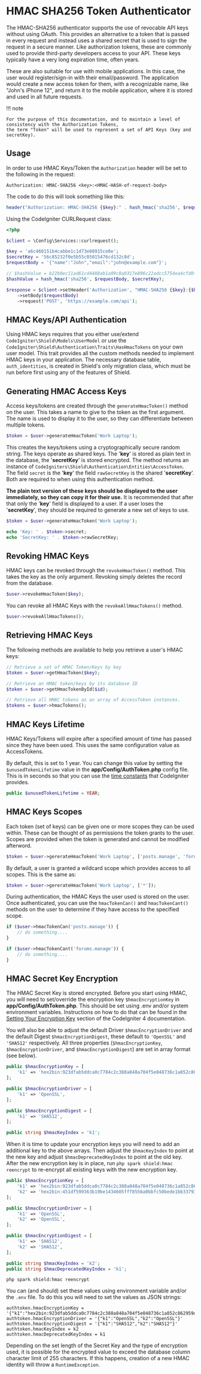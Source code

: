# HMAC SHA256 Token Authenticator

The HMAC-SHA256 authenticator supports the use of revocable API keys without using OAuth. This provides
an alternative to a token that is passed in every request and instead uses a shared secret that is used to sign
the request in a secure manner. Like authorization tokens, these are commonly used to provide third-party developers
access to your API. These keys typically have a very long expiration time, often years.

These are also suitable for use with mobile applications. In this case, the user would register/sign-in
with their email/password. The application would create a new access token for them, with a recognizable
name, like "John's iPhone 12", and return it to the mobile application, where it is stored and used
in all future requests.

!!! note

    For the purpose of this documentation, and to maintain a level of consistency with the Authorization Tokens,
    the term "Token" will be used to represent a set of API Keys (key and secretKey).

## Usage

In order to use HMAC Keys/Token the `Authorization` header will be set to the following in the request:

```
Authorization: HMAC-SHA256 <key>:<HMAC-HASH-of-request-body>
```

The code to do this will look something like this:

```php
header("Authorization: HMAC-SHA256 {$key}:" . hash_hmac('sha256', $requestBody, $secretKey));
```

Using the CodeIgniter CURLRequest class:

```php
<?php

$client = \Config\Services::curlrequest();

$key = 'a6c460151b4cabbe1c1d73e08915ce8e';
$secretKey = '56c85232f0e5b55c05015476cd132c8d';
$requestBody = '{"name":"John","email":"john@example.com"}';

// $hashValue = b22b0ec11ad61cd4488ab1a09c8a0317e896c22adcc5754ea4cfd0f903a0f8c2
$hashValue = hash_hmac('sha256', $requestBody, $secretKey);

$response = $client->setHeader('Authorization', "HMAC-SHA256 {$key}:{$hashValue}")
    ->setBody($requestBody)
    ->request('POST', 'https://example.com/api');
```

## HMAC Keys/API Authentication

Using HMAC keys requires that you either use/extend `CodeIgniter\Shield\Models\UserModel` or
use the `CodeIgniter\Shield\Authentication\Traits\HasHmacTokens` on your own user model. This trait
provides all the custom methods needed to implement HMAC keys in your application. The necessary
database table, `auth_identities`, is created in Shield's only migration class, which must be run
before first using any of the features of Shield.

## Generating HMAC Access Keys

Access keys/tokens are created through the `generateHmacToken()` method on the user. This takes a name to
give to the token as the first argument. The name is used to display it to the user, so they can
differentiate between multiple tokens.

```php
$token = $user->generateHmacToken('Work Laptop');
```

This creates the keys/tokens using a cryptographically secure random string. The keys operate as shared keys.
The '**key**' is stored as plain text in the database, the '**secretKey**' is stored encrypted. The method returns an
instance of `CodeIgniters\Shield\Authentication\Entities\AccessToken`. The field `secret` is the '**key**' the field
`rawSecretKey` is the shared '**secretKey**'. Both are required to when using this authentication method.

**The plain text version of these keys should be displayed to the user immediately, so they can copy it for
their use.** It is recommended that after that only the '**key**' field is displayed to a user.  If a user loses the
'**secretKey**', they should be required to generate a new set of keys to use.

```php
$token = $user->generateHmacToken('Work Laptop');

echo 'Key: ' . $token->secret;
echo 'SecretKey: ' . $token->rawSecretKey;
```

## Revoking HMAC Keys

HMAC keys can be revoked through the `revokeHmacToken()` method. This takes the key as the only
argument. Revoking simply deletes the record from the database.

```php
$user->revokeHmacToken($key);
```

You can revoke all HMAC Keys with the `revokeAllHmacTokens()` method.

```php
$user->revokeAllHmacTokens();
```

## Retrieving HMAC Keys

The following methods are available to help you retrieve a user's HMAC keys:

```php
// Retrieve a set of HMAC Token/Keys by key
$token = $user->getHmacToken($key);

// Retrieve an HMAC token/keys by its database ID
$token = $user->getHmacTokenById($id);

// Retrieve all HMAC tokens as an array of AccessToken instances.
$tokens = $user->hmacTokens();
```

## HMAC Keys Lifetime

HMAC Keys/Tokens will expire after a specified amount of time has passed since they have been used.
This uses the same configuration value as AccessTokens.

By default, this is set to 1 year. You can change this value by setting the `$unusedTokenLifetime`
value in the **app/Config/AuthToken.php** config file. This is in seconds so that you can use the
[time constants](https://codeigniter.com/user_guide/general/common_functions.html#time-constants)
that CodeIgniter provides.

```php
public $unusedTokenLifetime = YEAR;
```

## HMAC Keys Scopes

Each token (set of keys) can be given one or more scopes they can be used within. These can be thought of as
permissions the token grants to the user. Scopes are provided when the token is generated and
cannot be modified afterword.

```php
$token = $user->gererateHmacToken('Work Laptop', ['posts.manage', 'forums.manage']);
```

By default, a user is granted a wildcard scope which provides access to all scopes. This is the
same as:

```php
$token = $user->gererateHmacToken('Work Laptop', ['*']);
```

During authentication, the HMAC Keys the user used is stored on the user. Once authenticated, you
can use the `hmacTokenCan()` and `hmacTokenCant()` methods on the user to determine if they have access
to the specified scope.

```php
if ($user->hmacTokenCan('posts.manage')) {
    // do something....
}

if ($user->hmacTokenCant('forums.manage')) {
    // do something....
}
```

## HMAC Secret Key Encryption

The HMAC Secret Key is stored encrypted.  Before you start using HMAC, you will need to set/override the encryption key
`$hmacEncryptionKey` in **app/Config/AuthToken.php**. This should be set using .env and/or system environment variables.
Instructions on how to do that can be found in the
[Setting Your Encryption Key](https://codeigniter.com/user_guide/libraries/encryption.html#setting-your-encryption-key)
section of the CodeIgniter 4 documentation.

You will also be able to adjust the default Driver `$hmacEncryptionDriver` and the default Digest
`$hmacEncryptionDigest`, these default to `'OpenSSL'` and `'SHA512'` respectively. All three properties (`$hmacEncryptionKey`,
`$hmacEncryptionDriver`, and `$hmacEncryptionDigest`) are set in array format (see below).

```php
public $hmacEncryptionKey = [
    'k1' => 'hex2bin:923dfab5ddca0c7784c2c388a848a704f5e048736c1a852c862959da62ade8c7',
];

public $hmacEncryptionDriver = [
    'k1' => 'OpenSSL',
];

public $hmacEncryptionDigest = [
    'k1' => 'SHA512',
];

public string $hmacKeyIndex = 'k1';
```

When it is time to update your encryption keys you will need to add an additional key to the above arrays. Then adjust
the `$hmacKeyIndex` to point at the new key and adjust `$hmacDeprecatedKeyIndex` to point at the old key.  After the new
encryption key is in place, run `php spark shield:hmac reencrypt` to re-encrypt all existing keys with the new encryption
key.

```php
public $hmacEncryptionKey = [
    'k1' => 'hex2bin:923dfab5ddca0c7784c2c388a848a704f5e048736c1a852c862959da62ade8c7',
    'k2' => 'hex2bin:451df599363b19be1434605fff8556a0bbfc50bede1bb33793dcde4d97fce4b0',
];

public $hmacEncryptionDriver = [
    'k1' => 'OpenSSL',
    'k2' => 'OpenSSL',
];

public $hmacEncryptionDigest = [
    'k1' => 'SHA512',
    'k2' => 'SHA512',
];

public string $hmacKeyIndex = 'k2';
public string $hmacDeprecatedKeyIndex = 'k1';
```

```shell
php spark shield:hmac reencrypt
```

You can (and should) set these values using environment variable and/or the `.env` file. To do this you will need to set
the values as JSON strings:

```dotenv
authtoken.hmacEncryptionKey = '{"k1":"hex2bin:923dfab5ddca0c7784c2c388a848a704f5e048736c1a852c862959da62ade8c7","k2":"hex2bin:451df599363b19be1434605fff8556a0bbfc50bede1bb33793dcde4d97fce4b0"}'
authtoken.hmacEncryptionDriver = '{"k1":"OpenSSL","k2":"OpenSSL"}'
authtoken.hmacEncryptionDigest = '{"k1":"SHA512","k2":"SHA512"}'
authtoken.hmacKeyIndex = k2
authtoken.hmacDeprecatedKeyIndex = k1
```

Depending on the set length of the Secret Key and the type of encryption used, it is possible for the encrypted value to
exceed the database column character limit of 255 characters.  If this happens, creation of a new HMAC identity will
throw a `RuntimeException`.

